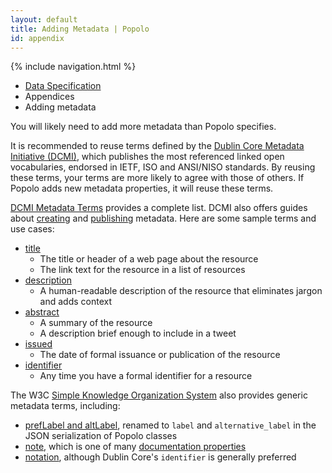 ```yaml
---
layout: default
title: Adding Metadata | Popolo
id: appendix
---
```

{% include navigation.html %}

<ul class="breadcrumb">
  <li><a href="/specs/">Data Specification</a></li>
  <li>Appendices</li>
  <li class="active">Adding metadata</li>
</ul>

You will likely need to add more metadata than Popolo specifies.

It is recommended to reuse terms defined by the [Dublin Core Metadata Initiative (DCMI)](http://dublincore.org/), which publishes the most referenced linked open vocabularies, endorsed in IETF, ISO and ANSI/NISO standards. By reusing these terms, your terms are more likely to agree with those of others. If Popolo adds new metadata properties, it will reuse these terms.

[DCMI Metadata Terms](http://dublincore.org/documents/dcmi-terms/) provides a complete list. DCMI also offers guides about [creating](http://wiki.dublincore.org/index.php/User_Guide/Creating_Metadata) and [publishing](http://wiki.dublincore.org/index.php/User_Guide/Publishing_Metadata) metadata. Here are some sample terms and use cases:

* [title](http://dublincore.org/documents/dcmi-terms/#terms-title)
  * The title or header of a web page about the resource
  * The link text for the resource in a list of resources
* [description](http://dublincore.org/documents/dcmi-terms/#terms-description)
  * A human-readable description of the resource that eliminates jargon and adds context
* [abstract](http://dublincore.org/documents/dcmi-terms/#terms-abstract)
  * A summary of the resource
  * A description brief enough to include in a tweet
* [issued](http://dublincore.org/documents/dcmi-terms/#terms-issued)
  * The date of formal issuance or publication of the resource
* [identifier](http://dublincore.org/documents/dcmi-terms/#terms-identifier)
  * Any time you have a formal identifier for a resource

The W3C [Simple Knowledge Organization System](http://www.w3.org/TR/skos-reference/) also provides generic metadata terms, including:

* [prefLabel and altLabel](http://www.w3.org/TR/skos-reference/#labels), renamed to `label` and `alternative_label` in the JSON serialization of Popolo classes
* [note](http://www.w3.org/TR/skos-reference/#notes), which is one of many [documentation properties](http://www.w3.org/TR/skos-reference/#notes)
* [notation](http://www.w3.org/TR/skos-reference/#notations), although Dublin Core's `identifier` is generally preferred
